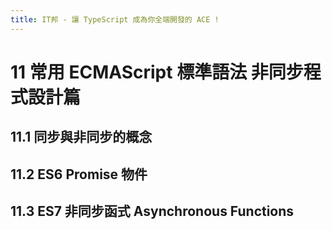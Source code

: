 ```yaml
---
title: IT邦 - 讓 TypeScript 成為你全端開發的 ACE !
---
```


# 11 常用 ECMAScript 標準語法 非同步程式設計篇

## 11.1 同步與非同步的概念

## 11.2 ES6 Promise 物件

## 11.3 ES7 非同步函式 Asynchronous Functions